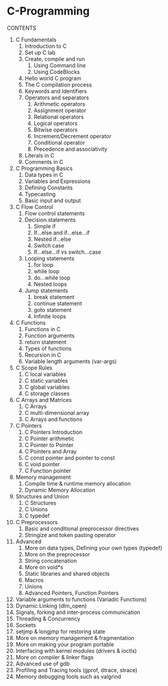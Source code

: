 # C-Programming

CONTENTS

1. C Fundamentals
	1. Introduction to C
	2. Set up C lab
	3. Create, compile and run
		1. Using Command line
		2. Using CodeBlocks
	4. Hello world C program
	5. The C compilation process
	6. Keywords and Identifiers
	7. Operators and separators
		1. Arithmetic operators
		2. Assignment operator
		3. Relational operators
		4. Logical operators
		5. Bitwise operators
		6. Increment/Decrement operator
		7. Conditional operator
		8. Precedence and associativity
	8. Literals in C
	9. Comments in C
2. C Programming Basics
	1. Data types in C
	2. Variables and Expressions
	3. Defining Constants
	4. Typecasting
	5. Basic input and output
3. C Flow Control
	1. Flow control statements
	2. Decision statements
		1. Simple if
		2. If…else and if…else…if
		3. Nested if…else
		4. Switch case
		5. If…else…if vs switch…case
	3. Looping statements
		1. for loop
		2. while loop
		3. do…while loop
		4. Nested loops
	4. Jump statements
		1. break statement
		2. continue statement
		3. goto statement
		4. Infinite loops
4. C Functions
	1. Functions in C
	2. Function arguments
	3. return statement
	4. Types of functions
	5. Recursion in C
	6. Variable length arguments (var-args)
5. C Scope Rules
	1. C local variables
	2. C static variables
	3. C global variables
	4. C storage classes
6. C Arrays and Matrices
	1. C Arrays
	2. C multi-dimensional array
	3. C Arrays and functions
7. C Pointers
	1. C Pointers Introduction
	2. C Pointer arithmetic
	3. C Pointer to Pointer
	4. C Pointers and Array
	5. C const pointer and pointer to const
	6. C void pointer
	7. C Function pointer
8. Memory management
	1. Compile time & runtime memory allocation
	2. Dynamic Memory Allocation
9. Structures and Union
	1. C Structures
	2. C Unions
	3. C typedef
10. C Preprocessors
	1. Basic and conditional preprocessor directives
	2. Stringize and token pasting operator
11. Advanced
	1. More on data types, Defining your own types (typedef)
	3. More on the preprocessor 
	4. String concatenation
	5. More on void*s
	6. Static libraries and shared objects
	7. Macros
	8. Unions
	9. Advanced Pointers, Function Pointers
   10. Variable arguments to functions (Variadic Functions)
   11. Dynamic Linking (dlm_open)
   12. Signals, forking and inter-process communication
   13. Threading & Concurrency
   14. Sockets
   15. setjmp & longjmp for restoring state
   16. More on memory management & fragmentation
   17. More on making your program portable
   18. Interfacing with kernel modules (drivers & ioctls)
   19. More on compiler & linker flags
   20. Advanced use of gdb
   21. Profiling and Tracing tools (gprof, dtrace, strace)
   22. Memory debugging tools such as valgrind
   